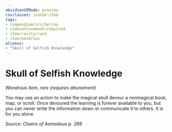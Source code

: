 ```yaml
---
obsidianUIMode: preview
cssclasses: json5e-item
tags:
- compendium/src/5e/coa
- item/attunement/required
- item/rarity/rare
- item/wondrous
aliases: 
- "Skull of Selfish Knowledge"
---
```

# Skull of Selfish Knowledge
*Wondrous Item, rare (requires attunement)*  


You may use an action to make the magical skull devour a nonmagical book, map, or scroll. Once devoured the learning is forever available to you, but you can never write the information down or communicate it to others. It is for you alone.

*Source: Chains of Asmodeus p. 269*